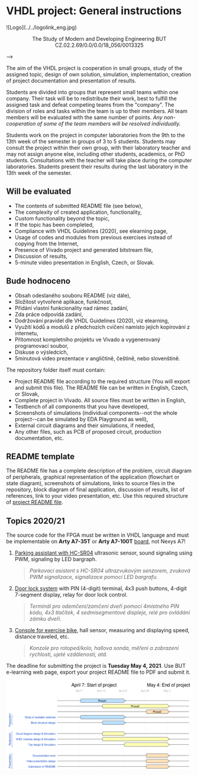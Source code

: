 # VHDL project: General instructions

<!-->
![Logo](../../logolink_eng.jpg)
<p align="center">
  The Study of Modern and Developing Engineering BUT<br>
  CZ.02.2.69/0.0/0.0/18_056/0013325
</p>
-->

The aim of the VHDL project is cooperation in small groups, study of the assigned topic, design of own solution, simulation, implementation, creation of project documentation and presentation of results.

Students are divided into groups that represent small teams within one company. Their task will be to redistribute their work, best to fulfill the assigned task and defeat competing teams from the "company". The division of roles and tasks within the team is up to their members. All team members will be evaluated with the same number of points. *Any non-cooperation of some of the team members will be resolved individually.*

Students work on the project in computer laboratories from the 9th to the 13th week of the semester in groups of 3 to 5 students. Students may consult the project within their own group, with their laboratory teacher and may not assign anyone else, including other students, academics, or PhD students. Consultations with the teacher will take place during the computer laboratories. Students present their results during the last laboratory in the 13th week of the semester.

## Will be evaluated

* The contents of submitted README file (see below),
* The complexity of created application, functionality,
* Custom functionality beyond the topic,
* If the topic has been completed,
* Compliance with VHDL Guidelines (2020), see elearning page,
* Usage of codes and modules from previous exercises instead of copying from the Internet,
* Presence of Vivado project and generated bitstream file,
* Discussion of results,
* 5-minute video presentation in English, Czech, or Slovak.

## Bude hodnoceno

* Obsah odeslaného souboru README (viz dále),
* Složitost vytvořené aplikace, funkčnost,
* Přidání vlastní funkcionality nad rámec zadání,
* Zda práce odpovídá zadání,
* Dodržování pravidel dle VHDL Guidelines (2020), viz elearning,
* Využití kódů a modulů z předchozích cvičení namísto jejich kopírování z internetu,
* Přítomnost kompletního projektu ve Vivado a vygenerovaný programovací soubor,
* Diskuse o výsledcích,
* 5minutová video prezentace v angličtině, češtině, nebo slovenštině.

The repository folder itself must contain:

* Project README file according to the required structure (You will export and submit this file). The README file can be written in English, Czech, or Slovak,
* Complete project in Vivado. All source files must be written in English,
* Testbench of all components that you have developed,
* Screenshots of simulations (individual components--not the whole project--can be simulated by EDA Playground as well),
* External circuit diagrams and their simulations, if needed,
* Any other files, such as PCB of proposed circuit, production documentation, etc.

## README template

The README file has a complete description of the problem, circuit diagram of peripherals, graphical representation of the application (flowchart or state diagram), screenshots of simulations, links to source files in the repository, block diagram of final application, discussion of results, list of references, link to your video presentation, etc. Use this required structure of [project README file](project.md).

## Topics 2020/21

The source code for the FPGA must be written in VHDL language and must be implementable on **Arty A7-35T** or **Arty A7-100T** [board](https://store.digilentinc.com/arty-a7-artix-7-fpga-development-board/), not Nexys A7!

1. [Parking assistant with HC-SR04](https://github.com/xrysav25/DE1_Parking_assistant) ultrasonic sensor, sound signaling using PWM, signaling by LED bargraph.

   > *Parkovací asistent s HC-SR04 ultrazvukovým senzorem, zvuková PWM signalizace, signalizace pomocí LED bargrafu.*
   >

2. [Door lock system](https://github.com/xcadaj00/DE1_project) with PIN (4-digit) terminal, 4x3 push buttons, 4-digit 7-segment display, relay for door lock control.

   > *Terminál pro odemčení/zamčení dveří pomocí 4místného PIN kódu, 4x3 tlačítek, 4 sedmisegmentové displeje, relé pro ovládání zámku dveří.*
   >

3. [Console for exercise bike](https://github.com/mkousal/Digital-electronics-1-Tachometer), hall sensor, measuring and displaying speed, distance traveled, etc.

   > *Konzole pro rotoped/kolo, hallova sonda, měření a zobrazení rychlosti, ujeté vzdálenosti, atd.*
   >

The deadline for submitting the project is **Tuesday May 4, 2021**. Use BUT e-learning web page, export your project README file to PDF and submit it.

![Schedule](schedule.png)
